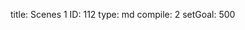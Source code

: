 title:          Scenes 1
ID:             112
type:           md
compile:        2
setGoal:        500


